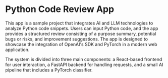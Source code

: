 # Python Code Review App

This app is a sample project that integrates AI and LLM technologies to analyze Python code snippets. Users can input Python code, and the app provides a structured review consisting of a purpose summary, potential bugs or risks, and improvement suggestions. The app is designed to showcase the integration of OpenAI's SDK and PyTorch in a modern web application.

The system is divided into three main components: a React-based frontend for user interaction, a FastAPI backend for handling requests, and a small AI pipeline that includes a PyTorch classifier.
